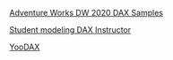 [Adventure Works DW 2020 DAX Samples](https://app.powerbi.com/groups/me/reports/805bde5c-7eb3-4fb6-bf85-7766eb9d646d?pbi_source=desktop)

[Student modeling DAX Instructor](https://app.powerbi.com/groups/b7a80268-ddf8-41c0-8ae4-344ccb981840/reports/bcb65657-4211-4dd7-8197-5187fd6a52f1/ReportSection65062d38d9a5db4c897b)

[YooDAX](https://app.powerbi.com/groups/me/reports/0ccb3253-9adc-4381-8ef7-15ec47df7e76?pbi_source=desktop)
